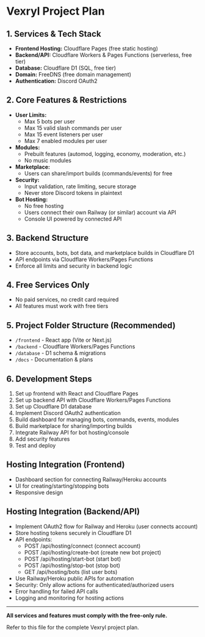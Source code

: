 # Vexryl Project Plan

## 1. Services & Tech Stack
- **Frontend Hosting:** Cloudflare Pages (free static hosting)
- **Backend/API:** Cloudflare Workers & Pages Functions (serverless, free tier)
- **Database:** Cloudflare D1 (SQL, free tier)
- **Domain:** FreeDNS (free domain management)
- **Authentication:** Discord OAuth2

## 2. Core Features & Restrictions
- **User Limits:**
  - Max 5 bots per user
  - Max 15 valid slash commands per user
  - Max 15 event listeners per user
  - Max 7 enabled modules per user
- **Modules:**
  - Prebuilt features (automod, logging, economy, moderation, etc.)
  - No music modules
- **Marketplace:**
  - Users can share/import builds (commands/events) for free
- **Security:**
  - Input validation, rate limiting, secure storage
  - Never store Discord tokens in plaintext
- **Bot Hosting:**
  - No free hosting
  - Users connect their own Railway (or similar) account via API
  - Console UI powered by connected API

## 3. Backend Structure
- Store accounts, bots, bot data, and marketplace builds in Cloudflare D1
- API endpoints via Cloudflare Workers/Pages Functions
- Enforce all limits and security in backend logic

## 4. Free Services Only
- No paid services, no credit card required
- All features must work with free tiers

## 5. Project Folder Structure (Recommended)
- `/frontend` - React app (Vite or Next.js)
- `/backend` - Cloudflare Workers/Pages Functions
- `/database` - D1 schema & migrations
- `/docs` - Documentation & plans

## 6. Development Steps
1. Set up frontend with React and Cloudflare Pages
2. Set up backend API with Cloudflare Workers/Pages Functions
3. Set up Cloudflare D1 database
4. Implement Discord OAuth2 authentication
5. Build dashboard for managing bots, commands, events, modules
6. Build marketplace for sharing/importing builds
7. Integrate Railway API for bot hosting/console
8. Add security features
9. Test and deploy


## Hosting Integration (Frontend)
- Dashboard section for connecting Railway/Heroku accounts
- UI for creating/starting/stopping bots
- Responsive design

## Hosting Integration (Backend/API)
- Implement OAuth2 flow for Railway and Heroku (user connects account)
- Store hosting tokens securely in Cloudflare D1
- API endpoints:
  - POST /api/hosting/connect (connect account)
  - POST /api/hosting/create-bot (create new bot project)
  - POST /api/hosting/start-bot (start bot)
  - POST /api/hosting/stop-bot (stop bot)
  - GET /api/hosting/bots (list user bots)
- Use Railway/Heroku public APIs for automation
- Security: Only allow actions for authenticated/authorized users
- Error handling for failed API calls
- Logging and monitoring for hosting actions

---

**All services and features must comply with the free-only rule.**

Refer to this file for the complete Vexryl project plan.
